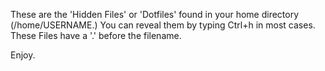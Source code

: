 These are the 'Hidden Files' or 'Dotfiles' found in your home directory (/home/USERNAME.) You can reveal them by typing Ctrl+h in most cases. These Files have a '.' before the filename.

Enjoy.
